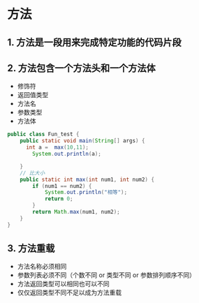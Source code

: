 # 方法
## 1. 方法是一段用来完成特定功能的代码片段
## 2. 方法包含一个方法头和一个方法体
+ 修饰符
+ 返回值类型
+ 方法名
+ 参数类型
+ 方法体
```java
public class Fun_test {
    public static void main(String[] args) {
      int a =  max(10,11);
        System.out.println(a);

    }
    // 比大小
    public static int max(int num1, int num2) {
        if (num1 == num2) {
            System.out.println("相等");
            return 0;
        }
        return Math.max(num1, num2);
    }
}
```
## 3. 方法重载
+ 方法名称必须相同
+ 参数列表必须不同（个数不同 or 类型不同 or 参数排列顺序不同）
+ 方法返回类型可以相同也可以不同
+ 仅仅返回类型不同不足以成为方法重载